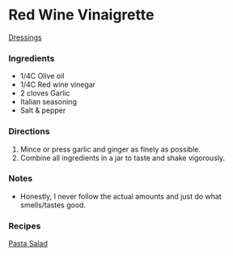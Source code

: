 # Red Wine Vinaigrette
[Dressings](../lists/dressings_marinades_sauces_salsas.md)

### Ingredients
- 1/4C Olive oil
- 1/4C Red wine vinegar
- 2 cloves Garlic
- Italian seasoning
- Salt & pepper

### Directions
1. Mince or press garlic and ginger as finely as possible.
2. Combine all ingredients in a jar to taste and shake vigorously.

### Notes
- Honestly, I never follow the actual amounts and just do what smells/tastes good.

### Recipes
[Pasta Salad](./pasta_salad.md)
